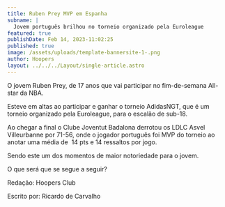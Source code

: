```yaml
---
title: Ruben Prey MVP em Espanha
subname: |
  Jovem português brilhou no torneio organizado pela Euroleague
featured: true
publishDate: Feb 14, 2023-11:02:25
published: true
image: /assets/uploads/template-bannersite-1-.png
author: Hoopers
layout: ../../../Layout/single-article.astro
---
```

<!--StartFragment-->

O jovem Ruben Prey, de 17 anos que vai participar no fim-de-semana All-star da NBA.

Esteve em altas ao participar e ganhar o torneio AdidasNGT, que é um torneio organizado pela Euroleague, para o escalão de sub-18.

Ao chegar a final o Clube Joventut Badalona derrotou os LDLC Asvel Villeurbanne por 71-56, onde o jogador português foi MVP do torneio ao anotar uma média de  14 pts e 14 ressaltos por jogo.

Sendo este um dos momentos de maior notoriedade para o jovem.

O que será que se segue a seguir?



R﻿edação: Hoopers Club

E﻿scrito por: Ricardo de Carvalho

<!--EndFragment-->